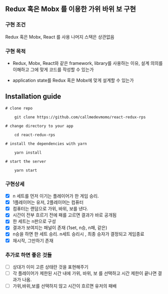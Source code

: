 ## Redux 혹은 Mobx 를 이용한 가위 바위 보 구현

### 구현 조건

Redux 혹은 Mobx, React 를 사용
나머지 스택은 상관없음

### 구현 목적

- Redux, Mobx, React와 같은 framework, library를 사용하는 이유, 설계 의의를 이해하고 그에 맞게 코드를 작성할 수 있는가

- application state를 Redux 혹은 Mobx에 맞게 설계할 수 있는가

## Installation guide

    # clone repo

        git clone https://github.com/callmedevmomo/react-redux-rps

    # change directory to your app

        cd react-redux-rps

    # install the dependencies with yarn

        yarn install

    # start the server

        yarn start

### 구현상세

- [x] n 세트를 먼저 이기는 플레이어가 한 게임 승리.
- [x] 1플레이어는 유저, 2플레이어는 컴퓨터
- [x] 컴퓨터는 랜덤으로 가위, 바위, 보를 낸다.
- [x] 시간이 전부 흐르기 전에 패를 고르면 결과가 바로 공개됨
- [x] 한 세트는 n판으로 구성
- [x] 결과가 보여지는 패널이 존재 (1set, n승, n패, 같은)
- [x] n승을 하면 한 세트 승리. n세트 승리시 , 최종 승자가 결정되고 게임종료
- [x] 재시작, 그만하기 존재

### 추가로 하면 좋은 것들

- [ ] 상대가 이미 고른 상태란 것을 표현해주기
- [ ] 각 플레이어가 제한된 시간 내에 가위, 바위, 보 를 선택하고 시간 제한이 끝나면 결과가 나옴.
- [ ] 가위,바위,보를 선택하지 않고 시간이 흐르면 유저의 패배
